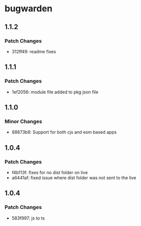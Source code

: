 # bugwarden

## 1.1.2

### Patch Changes

- 312ff49: readme fixes

## 1.1.1

### Patch Changes

- 1ef2056: module file added to pkg json file

## 1.1.0

### Minor Changes

- 88873b8: Support for both cjs and esm based apps

## 1.0.4

### Patch Changes

- f4b113f: fixes for no dist folder on live
- a6441af: fixed issue where dist folder was not sent to the live

## 1.0.4

### Patch Changes

- 583f997: js to ts
